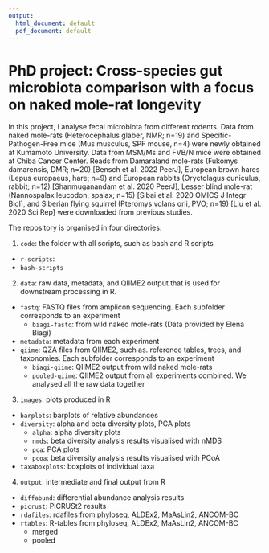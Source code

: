 ```yaml
---
output:
  html_document: default
  pdf_document: default
---
```

# PhD project: Cross-species gut microbiota comparison with a focus on naked mole-rat longevity

In this project, I analyse fecal microbiota from different rodents. Data from naked mole-rats (Heterocephalus glaber, NMR; n=19) and Specific-Pathogen-Free mice (Mus musculus, SPF mouse, n=4) were newly obtained at Kumamoto University. Data from MSM/Ms and FVB/N mice were obtained at Chiba Cancer Center. Reads from Damaraland mole-rats (Fukomys damarensis, DMR; n=20) [Bensch et al. 2022 PeerJ], European brown hares (Lepus europaeus, hare; n=9) and European rabbits (Oryctolagus cuniculus, rabbit; n=12) [Shanmuganandam et al. 2020 PeerJ], Lesser blind mole-rat (Nannospalax leucodon, spalax; n=15) [Sibai et al. 2020 OMICS J Integr Biol], and Siberian flying squirrel (Pteromys volans orii, PVO; n=19) [Liu et al. 2020 Sci Rep] were downloaded from previous studies. 

The repository is organised in four directories:

1. `code`: the folder with all scripts, such as bash and R scripts
- `r-scripts`:
- `bash-scripts`
2. `data`: raw data, metadata, and QIIME2 output that is used for downstream
processing in R.
- `fastq`: FASTQ files from amplicon sequencing. Each subfolder corresponds
to an experiment
  - `biagi-fastq`: from wild naked mole-rats (Data provided by Elena Biagi)
- `metadata`: metadata from each experiment
- `qiime`: QZA files from QIIME2, such as. reference tables, trees, and 
taxonomies. Each subfolder corresponds to an experiment
  - `biagi-qiime`: QIIME2 output from wild naked mole-rats
  - `pooled-qiime`: QIIME2 output from all experiments combined. We analysed all
  the raw data together
3. `images`: plots produced in R
- `barplots`: barplots of relative abundances
- `diversity`: alpha and beta diversity plots, PCA plots
  - `alpha`: alpha diversity plots
  - `nmds`: beta diversity analysis results visualised with nMDS
  - `pca`: PCA plots
  - `pcoa`: beta diversity analysis results visualised with PCoA
- `taxaboxplots`: boxplots of individual taxa
4. `output`: intermediate and final output from R
- `diffabund`: differential abundance analysis results
- `picrust`: PICRUSt2 results
- `rdafiles`: rdafiles from phyloseq, ALDEx2, MaAsLin2, ANCOM-BC
- `rtables`: R-tables from phyloseq, ALDEx2, MaAsLin2, ANCOM-BC
  - merged
  - pooled


